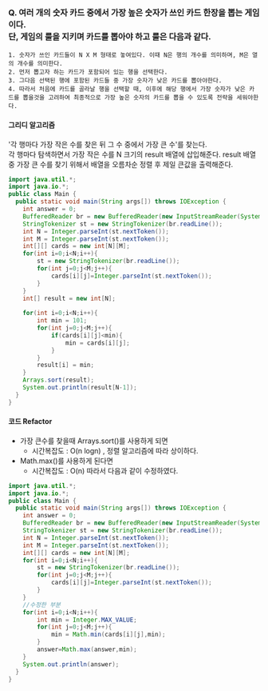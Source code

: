 ### Q.  여러 개의 숫자 카드 중에서 가장 높은 숫자가 쓰인 카드 한장을 뽑는 게임이다. <br/>단, 게임의 룰을 지키며 카드를 뽑아야 하고 룰은 다음과 같다.
    1. 숫자가 쓰인 카드들이 N X M 형태로 놓여있다. 이때 N은 행의 개수를 의미하며, M은 열의 개수를 의미한다.
    2. 먼저 뽑고자 하는 카드가 포함되어 있는 행을 선택한다.
    3. 그다음 선택된 행에 포함된 카드들 중 가장 숫자가 낮은 카드를 뽑아야한다.
    4. 따라서 처음에 카드를 골라날 행을 선택할 때, 이후에 해당 행에서 가장 숫자가 낮은 카드를 뽑을것을 고려하여 최종적으로 가장 높은 숫자의 카드를 뽑을 수 있도록 전략을 세워야한다.

#### 그리디 알고리즘
  '각 행마다 가장 작은 수를 찾은 뒤 그 수 중에서 가장 큰 수'를 찾는다. <br/>
  각 행마다 탐색하면서 가장 작은 수를 N 크기의 result 배열에 삽입해준다. result 배열 중 가장 큰 수를 찾기 위해서 배열을 오름차순 정렬 후 제일 큰값을 출력해준다.


```java
import java.util.*;
import java.io.*;
public class Main {
  public static void main(String args[]) throws IOException {
    int answer = 0;
    BufferedReader br = new BufferedReader(new InputStreamReader(System.in));
    StringTokenizer st = new StringTokenizer(br.readLine());
    int N = Integer.parseInt(st.nextToken());
    int M = Integer.parseInt(st.nextToken());
    int[][] cards = new int[N][M];
    for(int i=0;i<N;i++){
        st = new StringTokenizer(br.readLine());
        for(int j=0;j<M;j++){
            cards[i][j]=Integer.parseInt(st.nextToken());
        }
    }
    int[] result = new int[N];
    
    for(int i=0;i<N;i++){
        int min = 101;
        for(int j=0;j<M;j++){
            if(cards[i][j]<min){
                min = cards[i][j];
            }
        }
        result[i] = min;
    }
    Arrays.sort(result);
    System.out.println(result[N-1]);
  }
}
```

#### 코드 Refactor 
  - 가장 큰수를 찾을때 Arrays.sort()를 사용하게 되면
    - 시간복잡도 : O(n logn) , 정렬 알고리즘에 따라 상이하다.
  - Math.max()를 사용하게 된다면
    - 시간복잡도 : O(n)
  따라서 다음과 같이 수정하였다.
```java
import java.util.*;
import java.io.*;
public class Main {
  public static void main(String args[]) throws IOException {
    int answer = 0;
    BufferedReader br = new BufferedReader(new InputStreamReader(System.in));
    StringTokenizer st = new StringTokenizer(br.readLine());
    int N = Integer.parseInt(st.nextToken());
    int M = Integer.parseInt(st.nextToken());
    int[][] cards = new int[N][M];
    for(int i=0;i<N;i++){
        st = new StringTokenizer(br.readLine());
        for(int j=0;j<M;j++){
            cards[i][j]=Integer.parseInt(st.nextToken());
        }
    }
    //수정한 부분
    for(int i=0;i<N;i++){
        int min = Integer.MAX_VALUE;  
        for(int j=0;j<M;j++){
            min = Math.min(cards[i][j],min);
        }
        answer=Math.max(answer,min);
    }
    System.out.println(answer);
  }
}
```
